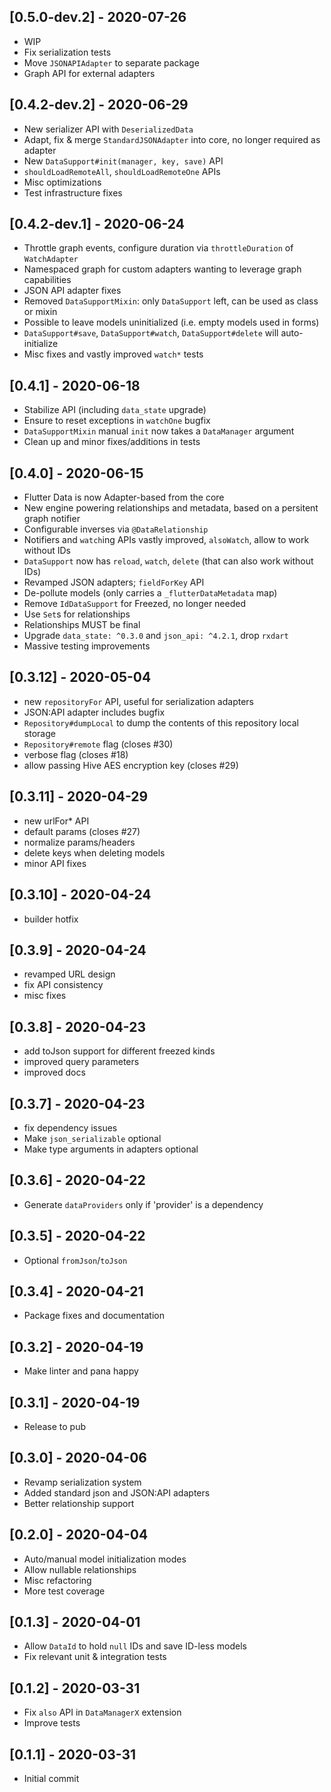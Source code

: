## [0.5.0-dev.2] - 2020-07-26

 - WIP
 - Fix serialization tests
 - Move `JSONAPIAdapter` to separate package
 - Graph API for external adapters

## [0.4.2-dev.2] - 2020-06-29

 - New serializer API with `DeserializedData`
 - Adapt, fix & merge `StandardJSONAdapter` into core, no longer required as adapter
 - New `DataSupport#init(manager, key, save)` API
 - `shouldLoadRemoteAll`, `shouldLoadRemoteOne` APIs
 - Misc optimizations
 - Test infrastructure fixes

## [0.4.2-dev.1] - 2020-06-24

 - Throttle graph events, configure duration via `throttleDuration` of `WatchAdapter`
 - Namespaced graph for custom adapters wanting to leverage graph capabilities
 - JSON API adapter fixes
 - Removed `DataSupportMixin`: only `DataSupport` left, can be used as class or mixin
 - Possible to leave models uninitialized (i.e. empty models used in forms)
 - `DataSupport#save`, `DataSupport#watch`, `DataSupport#delete` will auto-initialize
 - Misc fixes and vastly improved `watch*` tests
 
## [0.4.1] - 2020-06-18
 
 - Stabilize API (including `data_state` upgrade)
 - Ensure to reset exceptions in `watchOne` bugfix
 - `DataSupportMixin` manual `init` now takes a `DataManager` argument
 - Clean up and minor fixes/additions in tests

## [0.4.0] - 2020-06-15

 - Flutter Data is now Adapter-based from the core
 - New engine powering relationships and metadata, based on a persitent graph notifier
 - Configurable inverses via `@DataRelationship`
 - Notifiers and `watch`ing APIs vastly improved, `alsoWatch`, allow to work without IDs
 - `DataSupport` now has `reload`, `watch`, `delete` (that can also work without IDs)
 - Revamped JSON adapters; `fieldForKey` API
 - De-pollute models (only carries a `_flutterDataMetadata` map)
 - Remove `IdDataSupport` for Freezed, no longer needed
 - Use `Set`s for relationships
 - Relationships MUST be final
 - Upgrade `data_state: ^0.3.0` and `json_api: ^4.2.1`, drop `rxdart`
 - Massive testing improvements
 
## [0.3.12] - 2020-05-04

 - new `repositoryFor` API, useful for serialization adapters
 - JSON:API adapter includes bugfix
 - `Repository#dumpLocal` to dump the contents of this repository local storage
 - `Repository#remote` flag (closes #30)
 - verbose flag (closes #18)
 - allow passing Hive AES encryption key (closes #29)

## [0.3.11] - 2020-04-29

  - new urlFor* API
  - default params (closes #27)
  - normalize params/headers
  - delete keys when deleting models
  - minor API fixes

## [0.3.10] - 2020-04-24

 - builder hotfix

## [0.3.9] - 2020-04-24

 - revamped URL design
 - fix API consistency
 - misc fixes

## [0.3.8] - 2020-04-23

 - add toJson support for different freezed kinds
 - improved query parameters
 - improved docs

## [0.3.7] - 2020-04-23

 - fix dependency issues
 - Make `json_serializable` optional
 - Make type arguments in adapters optional

## [0.3.6] - 2020-04-22

  - Generate `dataProviders` only if 'provider' is a dependency

## [0.3.5] - 2020-04-22

  - Optional `fromJson`/`toJson`

## [0.3.4] - 2020-04-21

  - Package fixes and documentation

## [0.3.2] - 2020-04-19

  - Make linter and pana happy

## [0.3.1] - 2020-04-19

  - Release to pub

## [0.3.0] - 2020-04-06

 - Revamp serialization system
 - Added standard json and JSON:API adapters
 - Better relationship support

## [0.2.0] - 2020-04-04

 - Auto/manual model initialization modes
 - Allow nullable relationships
 - Misc refactoring
 - More test coverage

## [0.1.3] - 2020-04-01

 - Allow `DataId` to hold `null` IDs and save ID-less models
 - Fix relevant unit & integration tests

## [0.1.2] - 2020-03-31

 - Fix `also` API in `DataManagerX` extension
 - Improve tests

## [0.1.1] - 2020-03-31

 - Initial commit